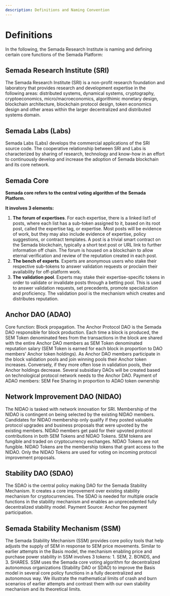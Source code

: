 ```yaml
---
description: Definitions and Naming Convention
---
```


# Definitions

In the following, the Semada Research Institute is naming and defining certain core functions of the Semada Platform: 

## **Semada Research Institute \(SRI\)** 

The Semada Research Institute \(SRI\) is a non-profit research foundation and laboratory that provides research and development expertise in the following areas: distributed systems, dynamical systems, cryptography, cryptoeconomics, micro/macroeconomics, algorithimic monetary design,  blockchain architecture, blockchain protocol design, token economics design and other areas within the larger decentralized and distributed systems domain.

## **Semada Labs \(Labs\)**

Semada Labs \(Labs\) develops the commercial applications of the SRI source code. The cooperative relationship between SRI and Labs is characterized by sharing of research, technology and know-how in an effort to continuously develop and increase the adoption of Semada blockchain and its core network.

## **Semada Core**

**Semada core refers to the central voting algorithm of the Semada Platform.** 

**It involves 3 elements:** 

1. **The forum of expertises**. For each expertise, there is a linked list1 of posts, where each list has a sub-token assigned to it, based on its root post, called the ​expertise tag​, or expertise​. Most posts will be evidence of work, but they may also include evidence of expertise, policy suggestions, or contract templates. A ​post is a trivial smart contract on the Semada blockchain, typically a short text post or URL link to further information off chain. The forum is housed on a blockchain to allow eternal verification and review of the reputation created in each post.
2. **The bench of ​experts**​. Experts are anonymous users who stake their respective sub-tokens to answer validation requests or proclaim their availability for off-platform work.
3. **The validation pool**​. Experts may stake their expertise-specific tokens in order to validate or invalidate posts through a betting pool. This is used to answer validation requests, set precedents, promote specialization and proficiency. The validation pool is the mechanism which creates and distributes reputation.

## **Anchor DAO \(ADAO\)**

Core function: Block propagation. The Anchor Protocol DAO is the Semada DAO responsible for block production. Each time a block is produced, the SEM Token denominated fees from the transactions in the block are shared with the entire Anchor DAO members as SEM Token denominated reputation salary \(SEM Token is earned for each block in proportion to DAO members’ Anchor token holdings\). As Anchor DAO members participate in the block validation pools and join winning pools their Anchor token increases. Conversely, if they more often lose in validation pools, their Anchor holdings decrease. Several subsidiary DAOs will be created based on technological protocol network needs to the Anchor DAO. Payment of ADAO members: SEM Fee Sharing in proportion to ADAO token ownership

## Network Improvement DAO \(NIDAO\)

The NIDAO is tasked with network innovation for SRI. Membership of the NIDAO is contingent on being selected by the existing NIDAO members. Candidates for NIDAO membership only qualify if they posted valuable protocol upgrades and business proposals that were upvoted by the existing members. NIDAO members get paid for their upvoted protocol contributions in both SEM Tokens and NIDAO Tokens. SEM tokens are fungible and traded on cryptocurrency exchanges. NIDAO Tokens are not fungible. NIDAO Tokens are the membership tokens that grant access to the NIDAO. Only the NIDAO Tokens are used for voting on incoming protocol improvement proposals.  


## Stability DAO \(SDAO\)

The SDAO is the central policy making DAO for the Semada Stability Mechanism.  It creates a core improvement over existing stability mechanism for cryptocurrencies. The SDAO is needed for multiple oracle functions in the stability mechanism and enables an unprecedented fully decentralized stability model. Payment Source: Anchor fee payment participation.  
 

## Semada Stability Mechanism \(SSM\)

The Semada Stability Mechanism \(SSM\) provides core policy tools that help adjusts the supply of SEM in response to  SEM price movements. Similar to earlier attempts in the Basis model, the mechanism enabling price and purchase power stability in SSM involves 3 tokens: 1. SEM, 2. BONDS, and 3. SHARES. SSM uses the Semada core voting algorithm for decentralized autonomous organizations \(Stability DAO or SDAO\) to improve the Basis model in several core policy functions in a fully decentralized and autonomous way. We illustrate the mathematical limits of crash and burn scenarios of earlier attempts and contrast them with our own stability mechanism and its theoretical limits.

##  

